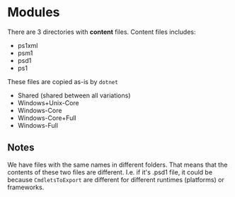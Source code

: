 Modules
==========

There are 3 directories with **content** files.
Content files includes: 

- ps1xml
- psm1
- psd1
- ps1

These files are copied as-is by `dotnet`

- Shared (shared between all variations)
- Windows+Unix-Core
- Windows-Core
- Windows-Core+Full
- Windows-Full

Notes
-----------

We have files with the same names in different folders.
That means that the contents of these two files are different. 
I.e. if it's .psd1 file, it could be because `CmdletsToExport`
are different for different runtimes (platforms) or frameworks.
